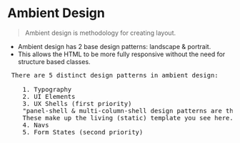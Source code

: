 # Ambient Design

> Ambient design is methodology for creating layout.

* Ambient design has 2 base design patterns: landscape & portrait.
* This allows the HTML to be more fully responsive without the need for structure based classes.

<pre>
 There are 5 distinct design patterns in ambient design:

    1. Typography
    2. UI Elements
    3. UX Shells (first priority)
    "panel-shell & multi-column-shell design patterns are the first priority"
    These make up the living (static) template you see here.
    4. Navs
    5. Form States (second priority)
</pre>
